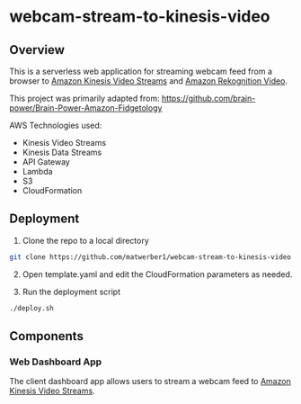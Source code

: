 # webcam-stream-to-kinesis-video

## Overview

This is a serverless web application for streaming webcam feed from a browser to [Amazon Kinesis Video Streams](https://console.aws.amazon.com/kinesisvideo) and [Amazon Rekognition Video](https://docs.aws.amazon.com/rekognition/latest/dg/streaming-video.html).

This project was primarily adapted from: https://github.com/brain-power/Brain-Power-Amazon-Fidgetology

AWS Technologies used:
* Kinesis Video Streams
* Kinesis Data Streams
* API Gateway
* Lambda
* S3
* CloudFormation

## Deployment

1. Clone the repo to a local directory

  ```sh
  git clone https://github.com/matwerber1/webcam-stream-to-kinesis-video
  ```

2. Open template.yaml and edit the CloudFormation parameters as needed. 

3. Run the deployment script
  ```sh
  ./deploy.sh
  ```


## Components

### Web Dashboard App

The client dashboard app allows users to stream a webcam feed to [Amazon Kinesis Video Streams](https://console.aws.amazon.com/kinesisvideo).